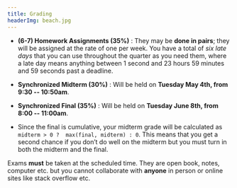```yaml
---
title: Grading
headerImg: beach.jpg
---
```


<!-- 
- **Class Participation (5%)** :
  Involves answering questions with the clicker.
  Register your clicker [in this google form](https://goo.gl/forms/qL6E5ADtYVz600iE2) 
  - Use your PID `A0XXXXXXXXX`
-->

- **(6-7) Homework Assignments (35%)** :
  They may be **done in pairs**; they will be assigned at
  the rate of one per week. You have a total of *six late days*
  that you can use throughout the quarter as you need them,
  where a late day means anything between 1 second and 23
  hours 59 minutes and 59 seconds past a deadline.

- **Synchronized Midterm (30%)** :
  Will be held on **Tuesday May 4th, from 9:30 -- 10:50am**.

- **Synchronized Final (35%)** :
  Will be held on **Tuesday June 8th, from 8:00 -- 11:00am**.
 
- Since the final is cumulative, your midterm grade will be calculated as 
  `midterm > 0 ?  max(final, midterm) : 0`. This means that you get a second 
  chance if you don’t do well on the midterm but you must turn in both the 
  midterm and the final.

Exams **must** be taken at the scheduled time.
They are open book, notes, computer etc. but 
you cannot collaborate with **anyone** in person 
or online sites like stack overflow etc.
